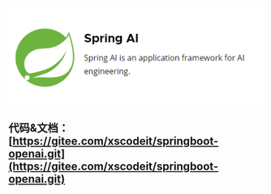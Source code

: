 ![1711377508294-85c7f232-01f0-476d-b976-c1001734806a.png](./assets/1711377508294-85c7f232-01f0-476d-b976-c1001734806a.png)

## 代码&文档：[https://gitee.com/xscodeit/springboot-openai.git](https://gitee.com/xscodeit/springboot-openai.git)
